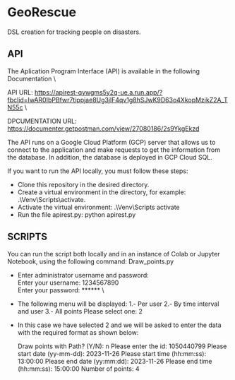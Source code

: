 # GeoRescue
DSL creation for tracking people on disasters.

## API
The Aplication Program Interface (API) is available in the following Documentation \

API URL: https://apirest-qywgms5y2q-ue.a.run.app/?fbclid=IwAR0IbPBfwr7tippjae8Ug3jlF4qv1g8hSJwK9D63o4XkopMzikZ2A_TN55c \

DPCUMENTATION URL: https://documenter.getpostman.com/view/27080186/2s9YkgEkzd 

The API runs on a Google Cloud Platform (GCP) server that allows us to connect to the application and make requests to get the information from the database. In addition, the database is deployed in GCP Cloud SQL.

If you want to run the API locally, you must follow these steps:
- Clone this repository in the desired directory.
- Create a virtual environment in the directory, for example:
.\Venv\Scripts\activate.
- Activate the virtual environment:
 .\Venv\Scripts activate
- Run the file apirest.py:
python apirest.py

## SCRIPTS

You can run the script both locally and in an instance of Colab or Jupyter Notebook, using the following command:
Draw_points.py
- Enter administrator username and password: \
Enter your username: 1234567890 \
Enter your password: ****** \
- The following menu will be displayed:
   1.- Per user
   2.- By time interval and user
   3.- All points
   Please select one: 2
- In this case we have selected 2 and we will be asked to enter the data with the required format as shown below:

   Draw points with Path? (Y/N): n
   Please enter the id: 1050440799
   Please start date (yy-mm-dd): 2023-11-26
   Please start time (hh:mm:ss): 13:00:00
   Please end date (yy:mm:dd): 2023-11-26
   Please end time (hh:mm:ss): 15:00:00
   Number of points: 4
